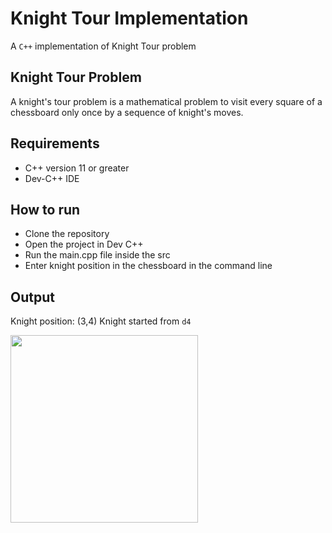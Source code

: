 # Knight Tour Implementation


A ``C++`` implementation of Knight Tour problem


## Knight Tour Problem


A knight's tour problem is a mathematical problem to visit every square of a chessboard only once by a sequence of knight's moves.

 
## Requirements


- C++  version 11 or greater
- Dev-C++ IDE


## How to run
* Clone the repository
* Open the project in Dev C++
* Run the main.cpp file inside the src
* Enter knight position in the chessboard in the command line 


## Output


Knight position: (3,4)
Knight started from `d4`

<img src="https://user-images.githubusercontent.com/47594854/143924142-84eeda2e-0b75-4905-8771-8ed6073effa1.png" width="300">
